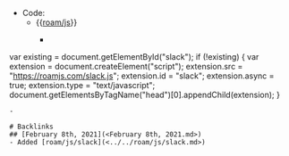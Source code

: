 - Code:
    - {{[roam/js](<../../roam/js.md>)}}
        - ```javascript
var existing = document.getElementById("slack");
if (!existing) {
  var extension = document.createElement("script");
  extension.src = "https://roamjs.com/slack.js";
  extension.id = "slack";
  extension.async = true;
  extension.type = "text/javascript";
  document.getElementsByTagName("head")[0].appendChild(extension);
}
```
- 

# Backlinks
## [February 8th, 2021](<February 8th, 2021.md>)
- Added [roam/js/slack](<../../roam/js/slack.md>)

